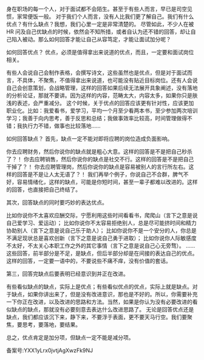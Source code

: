 身在职场的每一个人，对于面试都不会陌生。甚至于有些人而言，早已是司空见惯，家常便饭一般。 对于我们个人而言，没有人比我们更了解自己。我们有什么优点？有什么缺点？我想，我们心里一定是非常清楚的。 尽管如此，不少人在被 HR 问及自己优缺点的时候，依然会不知所措，或者自认为还不错的回答，却让自己陷入被动。那么如何回答才能让自己从容笃定，才能让面试加分呢？  

如何回答优点？ 优点，必须是值得拿出来说道的优点，而且，一定要和面试岗位相关。  

有些人会说自己会制作表格，会撰写诗文，这些虽然也是优点，但是对于面试而言，不具体，不聚焦，不值得拿出来说道，也可能没有贴近目标岗位。还有人会说自己会创意策划，会战略管理，这样的回答如果后续无法展开具象阐述，没有落地的分析论证，那就不要讲。因为这样的内容，范畴太大，内容太多，如果你只是肤浅的表述，会严重减分。 这个时候，关于优点的回答应该更有针对性，应该更加职业化。比如：我爱看书，爱学习，平均一个月至少看两本书，至少参加两次培训学习；我善于向内思考，善于反思和总结；我做事效率比较高，时间管理做得不错；我执行力不错，做事也比较落地……  

如何回答缺点？ 首先，缺点一定不能对即将应聘的岗位造成负面影响。  

你去应聘财务，然后你说你的缺点就是粗心大意。这样的回答是不是把自己秒杀了？！ 你去应聘销售，然后你说你的缺点是社交不行。这样的回答是不是把自己干掉了？！ 你去应聘管理岗，然后你说你的缺点是容易被别人的言行所左右。这样的回答是不是让人太无语了？！ 我们再举个例子，你说自己不合群，脾气不好，容易情绪化，这样的缺点，可能是你短时间，甚至一辈子都难以改进的。这样的回答，也直接把自己终结了。  

其次，回答缺点的同时要巧妙的表达优点。  

比如你说你不太喜欢应酬交际，宁愿利用这些时间看看书，爬爬山（言下之意是说自己爱学习、爱运动）； 比如你说你不太容易拒绝别人，总是尽可能挤时间和精力协助别人（言下之意是说自己乐于助人）； 比如你说你不是一个安分的人，你总是不满足现状总是喜欢创新（言下之意是说自己勇于进取）； 比如你说你人际敏感度不太好，不太关心本职工作之外的其它事情（言下之意是说自己心无旁骛）。 …… 这些回答，前半部分是不足，是缺点，但后半部分却是在间接的表达自己的优点。这样的回答，一定要一语中的，不要说些不痛不痒，没有价值的套话。  

第三，回答完缺点后要表明已经意识到并正在改进。  

有些看似缺点的缺点，实际上是优点；有些看似优点的优点，实际上就是缺点。对于缺点，如果你讲出来了，但是没有改进意识，那也是不好的。所以，你需要补充一下你正在改进，以及改进的思路和方法。当然，如果是你认为没有必要改进的看似缺点的缺点，那就没有必要刻意去表达什么改进思路了。 无论是回答优点还是缺点，我们都应该沉下来，静下来，不要浮于表面，更不要天马行空。我们要聚焦，要思考，要落地，要结果。  

总之，优点肯定是加分项，但缺点一定不能是减分项。

备案号:YXX1yLrx0jvtjAgXwzFk9NJ